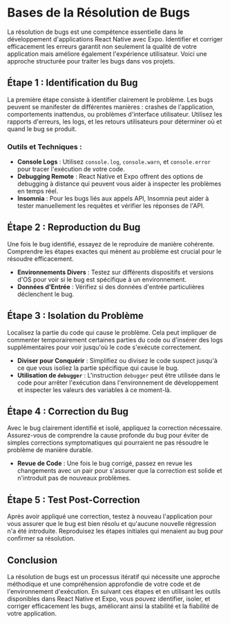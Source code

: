 # Bases de la Résolution de Bugs

La résolution de bugs est une compétence essentielle dans le développement d'applications React Native avec Expo. Identifier et corriger efficacement les erreurs garantit non seulement la qualité de votre application mais améliore également l'expérience utilisateur. Voici une approche structurée pour traiter les bugs dans vos projets.

## Étape 1 : Identification du Bug

La première étape consiste à identifier clairement le problème. Les bugs peuvent se manifester de différentes manières : crashes de l'application, comportements inattendus, ou problèmes d'interface utilisateur. Utilisez les rapports d'erreurs, les logs, et les retours utilisateurs pour déterminer où et quand le bug se produit.

### Outils et Techniques :

- **Console Logs** : Utilisez `console.log`, `console.warn`, et `console.error` pour tracer l'exécution de votre code.
- **Debugging Remote** : React Native et Expo offrent des options de debugging à distance qui peuvent vous aider à inspecter les problèmes en temps réel.
- **Insomnia** : Pour les bugs liés aux appels API, Insomnia peut aider à tester manuellement les requêtes et vérifier les réponses de l'API.

## Étape 2 : Reproduction du Bug

Une fois le bug identifié, essayez de le reproduire de manière cohérente. Comprendre les étapes exactes qui mènent au problème est crucial pour le résoudre efficacement.

- **Environnements Divers** : Testez sur différents dispositifs et versions d'OS pour voir si le bug est spécifique à un environnement.
- **Données d'Entrée** : Vérifiez si des données d'entrée particulières déclenchent le bug.

## Étape 3 : Isolation du Problème

Localisez la partie du code qui cause le problème. Cela peut impliquer de commenter temporairement certaines parties du code ou d'insérer des logs supplémentaires pour voir jusqu'où le code s'exécute correctement.

- **Diviser pour Conquérir** : Simplifiez ou divisez le code suspect jusqu'à ce que vous isoliez la partie spécifique qui cause le bug.
- **Utilisation de `debugger`** : L'instruction `debugger` peut être utilisée dans le code pour arrêter l'exécution dans l'environnement de développement et inspecter les valeurs des variables à ce moment-là.

## Étape 4 : Correction du Bug

Avec le bug clairement identifié et isolé, appliquez la correction nécessaire. Assurez-vous de comprendre la cause profonde du bug pour éviter de simples corrections symptomatiques qui pourraient ne pas résoudre le problème de manière durable.

- **Revue de Code** : Une fois le bug corrigé, passez en revue les changements avec un pair pour s'assurer que la correction est solide et n'introduit pas de nouveaux problèmes.

## Étape 5 : Test Post-Correction

Après avoir appliqué une correction, testez à nouveau l'application pour vous assurer que le bug est bien résolu et qu'aucune nouvelle régression n'a été introduite. Reproduisez les étapes initiales qui menaient au bug pour confirmer sa résolution.

## Conclusion

La résolution de bugs est un processus itératif qui nécessite une approche méthodique et une compréhension approfondie de votre code et de l'environnement d'exécution. En suivant ces étapes et en utilisant les outils disponibles dans React Native et Expo, vous pouvez identifier, isoler, et corriger efficacement les bugs, améliorant ainsi la stabilité et la fiabilité de votre application.
